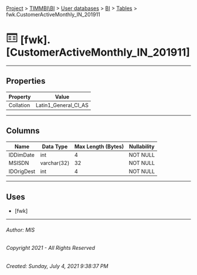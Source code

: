 #### 

[Project](../../../../index.md) > [TIMMBI\\BI](../../../index.md) > [User databases](../../index.md) > [BI](../index.md) > [Tables](Tables.md) > fwk.CustomerActiveMonthly_IN_201911

# ![Tables](../../../../Images/Table32.png) [fwk].[CustomerActiveMonthly_IN_201911]

---

## <a name="#properties"></a>Properties

| Property | Value |
|---|---|
| Collation | Latin1_General_CI_AS |


---

## <a name="#columns"></a>Columns

| Name | Data Type | Max Length (Bytes) | Nullability |
|---|---|---|---|
| IDDimDate | int | 4 | NOT NULL |
| MSISDN | varchar(32) | 32 | NOT NULL |
| IDOrigDest | int | 4 | NOT NULL |


---

## <a name="#uses"></a>Uses

* [fwk]


---

###### Author:  MIS

###### Copyright 2021 - All Rights Reserved

###### Created: Sunday, July 4, 2021 9:38:37 PM

